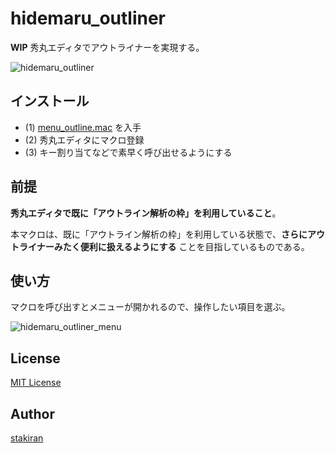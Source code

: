 # hidemaru_outliner
**WIP** 秀丸エディタでアウトライナーを実現する。

![hidemaru_outliner](https://user-images.githubusercontent.com/23325839/48476337-1f92cc80-e842-11e8-85e4-7cdcb1963c4d.gif)

## インストール
- (1) [menu_outline.mac](menu_outline.mac) を入手
- (2) 秀丸エディタにマクロ登録
- (3) キー割り当てなどで素早く呼び出せるようにする

## 前提
**秀丸エディタで既に「アウトライン解析の枠」を利用していること**。

本マクロは、既に「アウトライン解析の枠」を利用している状態で、**さらにアウトライナーみたく便利に扱えるようにする** ことを目指しているものである。

## 使い方
マクロを呼び出すとメニューが開かれるので、操作したい項目を選ぶ。

![hidemaru_outliner_menu](https://user-images.githubusercontent.com/23325839/48476339-202b6300-e842-11e8-8724-e3f90d4bc4a2.jpg)

## License
[MIT License](LICENSE)

## Author
[stakiran](https://github.com/stakiran)

